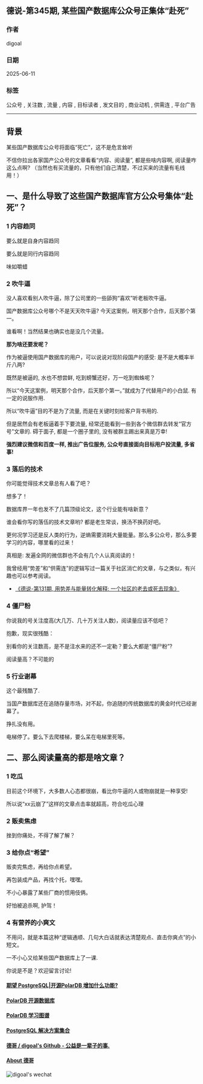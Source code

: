 ## 德说-第345期, 某些国产数据库公众号正集体“赴死”  
                                            
### 作者                                            
digoal                                            
                                            
### 日期                                            
2025-06-11                                          
                                            
### 标签                                            
公众号 , 关注数 , 流量 , 内容 , 目标读者 , 发文目的 , 商业动机 , 供需连 , 平台广告   
                                            
----                                            
                                            
## 背景    
某些国产数据库公众号将面临“死亡”，这不是危言耸听  
  
不信你拉出各家国产公众号的文章看看“内容、阅读量”, 都是些啥内容啊, 阅读量咋这么点啊? （当然也有买流量的，只有他们自己清楚，不过买来的流量有毛线用！）  
  
## 一、是什么导致了这些国产数据库官方公众号集体“赴死”？  
  
  
### 1 内容趋同  
  
要么就是自身内容趋同  
  
要么就是同行内容趋同  
  
味如嚼蜡  
  
  
### 2 吹牛逼  
没人喜欢看别人吹牛逼，除了公司里的一些舔狗“喜欢”听老板吹牛逼。    
  
国产数据库公众号哪个不是天天吹牛逼? 今天这案例，明天那个合作，后天那个第一。  
  
谁看啊！当然结果也确实也是没几个流量。  
  
<b> 那为啥还要发呢？ </b>   
  
作为被逼使用国产数据库的用户，可以说说对现阶段国产的感受: 是不是大概率半斤八两?   
  
既然是被逼的, 水也不想尝鲜, 吃到螃蟹还好，万一吃到蜘蛛呢？  
  
所以“今天这案例，明天那个合作，后天那个第一。”就成为了代替用户的小白鼠. 有一定的说服作用.    
  
所以“吹牛逼”目的不是为了流量, 而是在关键时刻给客户背书用的.   
  
但是居然会有老板逼着手下要流量, 经常还能看到一些到各个微信群去转发“官方号”文章的. 碍于面子, 都是一个圈子里的, 没有被群主踢出来真是万幸!      
  
<b> 强烈建议微信和百度一样, 推出广告位服务, 公众号直接面向目标用户投流量, 多省事! </b>    
  
### 3 落后的技术  
你可能觉得技术文章总有人看了吧？  
  
想多了！  
  
数据库界一年也发不了几篇顶级论文，这个行业能有啥新意？  
  
谁会看你写的落伍的技术文章哟? 都是老生常谈，换汤不换药好吧。  
  
更何况学习还是反人类的行为，逆熵需要消耗大量能量。那么多公众号，那么多要学习的内容，哪里看的过来！  
  
真相是: 发遍全网的微信群也不会有几个人认真阅读的！  
  
我曾经用“势差”和“供需连”的逻辑写过一篇关于社区消亡的文章，与之类似，有兴趣也可以参考阅读。  
- [《德说-第131期, 用势差与能量转化解释: 一个社区的老去或死去现象》](../202209/20220903_01.md)    
  
### 4 僵尸粉  
你说我的号关注度高(大几万、几十万关注人数)，阅读量应该不低吧？  
  
抱歉，现实很残酷：  
  
别看你的关注数高，是不是注水来的还不一定勒？要么大都是“僵尸粉”?   
  
阅读量高？不可能的  
  
  
### 5 行业谢幕  
这个最残酷了.   
  
当国产数据库还在追随存量市场，对不起，你追随的传统数据库的黄金时代已经谢幕了。  
  
挣扎没有用。  
  
电梯停了。要么下去爬楼梯，要么呆在电梯里死等。  
  
  
## 二、那么阅读量高的都是啥文章？  
  
### 1 吃瓜  
  
目前这个环境下，大多数人心态都很崩，看比你牛逼的人或物崩就是一种享受!    
  
所以说“xx云崩了”这样的文章点击率就超高，符合吃瓜心理  
  
### 2 贩卖焦虑  
  
挫到你痛处，不得了解了解？  
  
  
### 3 给你点“希望”  
  
贩卖完焦虑，再给你点希望。  
  
再包装成产品，再找个托，嘿嘿。  
  
不小心暴露了某些厂商的惯用伎俩。  
  
好怕被追杀啊, 护驾！    
  
### 4 有营养的小爽文  
  
不用问，就是本篇这种“逻辑通顺、几句大白话就表达清楚观点、直击你爽点”的小短文。  
  
一不小心又给某些国产数据库上了一课.    
  
你说是不是？欢迎留言讨论!  
  
  
#### [期望 PostgreSQL|开源PolarDB 增加什么功能?](https://github.com/digoal/blog/issues/76 "269ac3d1c492e938c0191101c7238216")
  
  
#### [PolarDB 开源数据库](https://openpolardb.com/home "57258f76c37864c6e6d23383d05714ea")
  
  
#### [PolarDB 学习图谱](https://www.aliyun.com/database/openpolardb/activity "8642f60e04ed0c814bf9cb9677976bd4")
  
  
#### [PostgreSQL 解决方案集合](../201706/20170601_02.md "40cff096e9ed7122c512b35d8561d9c8")
  
  
#### [德哥 / digoal's Github - 公益是一辈子的事.](https://github.com/digoal/blog/blob/master/README.md "22709685feb7cab07d30f30387f0a9ae")
  
  
#### [About 德哥](https://github.com/digoal/blog/blob/master/me/readme.md "a37735981e7704886ffd590565582dd0")
  
  
![digoal's wechat](../pic/digoal_weixin.jpg "f7ad92eeba24523fd47a6e1a0e691b59")
  
